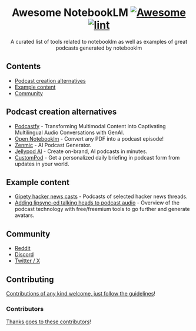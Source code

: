 <div align="center">

<!-- title -->

<!--lint ignore no-dead-urls-->

# Awesome NotebookLM [![Awesome](https://awesome.re/badge.svg)](https://awesome.re) [![lint](https://github.com/etewiah/awesome-notebooklm/actions/workflows/lint.yaml/badge.svg)](https://github.com/etewiah/awesome-notebooklm/actions/workflows/lint.yaml)

<!-- subtitle -->

A curated list of tools related to notebooklm as well as examples of great podcasts generated by notebooklm

<!-- image -->

<!-- <a href="" target="_blank" rel="noopener noreferrer">
  <img src="" />
</a> -->

</div>

<!-- TOC -->

## Contents

- [Podcast creation alternatives](#podcast-creation-alternatives)
- [Example content](#example-content)
- [Community](#community)

<!-- CONTENT -->

## Podcast creation alternatives

- [Podcastfy](https://github.com/souzatharsis/podcastfy) - Transforming Multimodal Content into Captivating Multilingual Audio Conversations with GenAI.
- [Open Notebooklm](https://github.com/gabrielchua/open-notebooklm) - Convert any PDF into a podcast episode!
- [Zenmic](https://zenmic.com) - AI Podcast Generator.
- [Jellypod AI](https://jellypod.ai/) - Create on-brand, AI podcasts in minutes.
- [CustomPod](https://custompod.io) - Get a personalized daily briefing in podcast form from updates in your world.

<!-- END CONTENT -->

## Example content

- [Gipety hacker news casts](https://news.gipety.com/) - Podcasts of selected hacker news threads.
- [Adding lipsync-ed talking heads to podcast audio](https://andresvarela.com/2024/09/how-i-used-notebooklm-for-an-elevator-pitch/) - Overview of the podcast technology with free/freemium tools to go further and generate avatars.

## Community

<!-- list people worth following on social sites (Twitter, LinkedIn, GitHub, YouTube etc.) -->

- [Reddit](https://www.reddit.com/r/notebooklm/)
- [Discord](https://discord.com/invite/Az2N7BwV7r?sjid=15620215024250848195-NC )
- [Twitter / X](https://x.com/notebooklm_pods)


## Contributing

[Contributions of any kind welcome, just follow the guidelines](contributing.md)!

### Contributors

[Thanks goes to these contributors](https://github.com/etewiah/awesome-notebooklm/graphs/contributors)!
